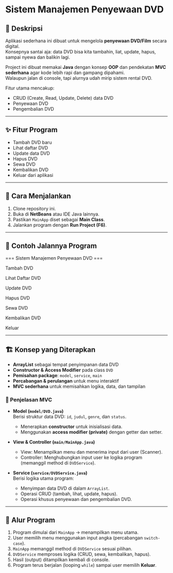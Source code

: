 # Sistem Manajemen Penyewaan DVD  

## 📌 Deskripsi  
Aplikasi sederhana ini dibuat untuk mengelola **penyewaan DVD/Film** secara digital.  
Konsepnya santai aja: data DVD bisa kita tambahin, liat, update, hapus, sampai nyewa dan balikin lagi.  

Project ini dibuat memakai **Java** dengan konsep **OOP** dan pendekatan **MVC sederhana** agar kode lebih rapi dan gampang dipahami.  
Walaupun jalan di console, tapi alurnya udah mirip sistem rental DVD.  

Fitur utama mencakup:  
- CRUD (Create, Read, Update, Delete) data DVD  
- Penyewaan DVD  
- Pengembalian DVD 

---

## ✨ Fitur Program  
- Tambah DVD baru  
- Lihat daftar DVD  
- Update data DVD  
- Hapus DVD  
- Sewa DVD  
- Kembalikan DVD  
- Keluar dari aplikasi  

---

## 🚀 Cara Menjalankan  
1. Clone repository ini.  
2. Buka di **NetBeans** atau IDE Java lainnya.  
3. Pastikan `MainApp` diset sebagai **Main Class**.  
4. Jalankan program dengan **Run Project (F6)**.  

---

## 📖 Contoh Jalannya Program
=== Sistem Manajemen Penyewaan DVD ===

Tambah DVD

Lihat Daftar DVD

Update DVD

Hapus DVD

Sewa DVD

Kembalikan DVD

Keluar


---

## 🏗 Konsep yang Diterapkan  
- **ArrayList** sebagai tempat penyimpanan data DVD  
- **Constructor & Access Modifier** pada class `DVD`  
- **Pemisahan package**: `model`, `service`, `main`  
- **Percabangan & perulangan** untuk menu interaktif  
- **MVC sederhana** untuk memisahkan logika, data, dan tampilan


### 📌 Penjelasan MVC
- **Model (`model/DVD.java`)**  
  Berisi struktur data DVD: `id`, `judul`, `genre`, dan `status`.  
  - Menerapkan **constructor** untuk inisialisasi data.  
  - Menggunakan **access modifier (private)** dengan getter dan setter.  

- **View & Controller (`main/MainApp.java`)**  
  - View: Menampilkan menu dan menerima input dari user (Scanner).  
  - Controller: Menghubungkan input user ke logika program (memanggil method di `DVDService`).  

- **Service (`service/DVDService.java`)**  
  Berisi logika utama program:  
  - Menyimpan data DVD di dalam `ArrayList`.  
  - Operasi CRUD (tambah, lihat, update, hapus).  
  - Operasi khusus penyewaan dan pengembalian DVD.  

---

## 🔄 Alur Program  
1. Program dimulai dari `MainApp` → menampilkan menu utama.  
2. User memilih menu menggunakan input angka (percabangan `switch-case`).  
3. `MainApp` memanggil method di `DVDService` sesuai pilihan.  
4. `DVDService` memproses logika (CRUD, sewa, kembalikan, hapus).  
5. Hasil (output) ditampilkan kembali di console.  
6. Program terus berjalan (looping `while`) sampai user memilih **Keluar**.  




